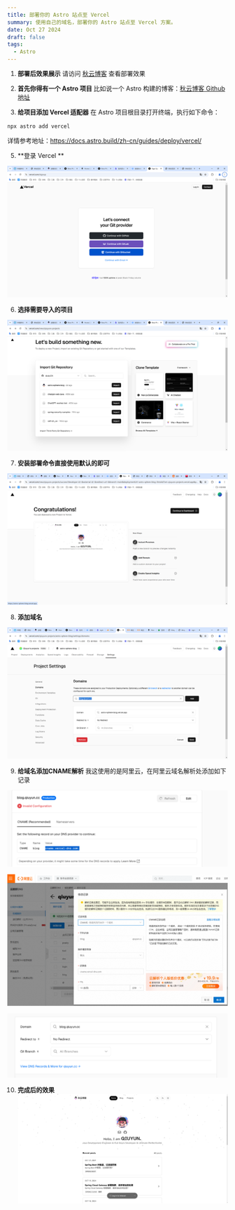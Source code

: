 ```yaml
---
title: 部署你的 Astro 站点至 Vercel
summary: 使用自己的域名，部署你的 Astro 站点至 Vercel 方案。
date: Oct 27 2024
draft: false
tags:
  - Astro
---
```


1. **部署后效果展示**
请访问   [秋云博客]( https://blog.qiuyun.cc) 查看部署效果

2. **首先你得有一个 Astro 项目**
比如说一个 Astro 构建的博客：[秋云博客 Github 地址](https://github.com/qiuqyCN/astro-sphere-blog)

3. **给项目添加 Vercel 适配器**
在 Astro 项目根目录打开终端，执行如下命令：

```bash
npx astro add vercel
```

详情参考地址：https://docs.astro.build/zh-cn/guides/deploy/vercel/

5. **登录 Vercel **

![](image-20241027095554261.png)

6. **选择需要导入的项目**

![](image-20241027095936092.png)

7. **安装部署命令直接使用默认的即可**

![](image-20241027103203652.png)

8. **添加域名**

![](image-20241027105455032.png)

9. **给域名添加CNAME解析**
我这使用的是阿里云，在阿里云域名解析处添加如下记录

![](image-20241027114127040.png)

![](image-20241029092356243.png)

![](image-20241029092551274.png)

10. **完成后的效果**
![](image-20241029092811971.png)






